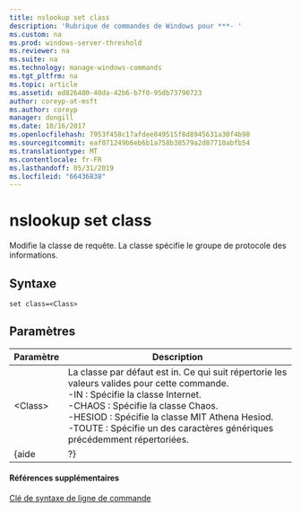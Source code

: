 ```yaml
---
title: nslookup set class
description: 'Rubrique de commandes de Windows pour ***- '
ms.custom: na
ms.prod: windows-server-threshold
ms.reviewer: na
ms.suite: na
ms.technology: manage-windows-commands
ms.tgt_pltfrm: na
ms.topic: article
ms.assetid: ed826400-40da-42b6-b7f0-95db73790723
author: coreyp-at-msft
ms.author: coreyp
manager: dongill
ms.date: 10/16/2017
ms.openlocfilehash: 7953f450c17afdee849515f8d8945631a30f4b98
ms.sourcegitcommit: eaf071249b6eb6b1a758b38579a2d87710abfb54
ms.translationtype: MT
ms.contentlocale: fr-FR
ms.lasthandoff: 05/31/2019
ms.locfileid: "66436838"
---
```

# <a name="nslookup-set-class"></a>nslookup set class



Modifie la classe de requête. La classe spécifie le groupe de protocole des informations.

## <a name="syntax"></a>Syntaxe

```
set class=<Class>
```

## <a name="parameters"></a>Paramètres

| Paramètre |                                                                                                                                    Description                                                                                                                                    |
|-----------|-----------------------------------------------------------------------------------------------------------------------------------------------------------------------------------------------------------------------------------------------------------------------------------|
| \<Class>  | La classe par défaut est in. Ce qui suit répertorie les valeurs valides pour cette commande.</br>-IN : Spécifie la classe Internet.</br>-CHAOS : Spécifie la classe Chaos.</br>-HESIOD : Spécifie la classe MIT Athena Hesiod.</br>-TOUTE : Spécifie un des caractères génériques précédemment répertoriées. |
|   {aide   |                                                                                                                                        ?}                                                                                                                                         |

#### <a name="additional-references"></a>Références supplémentaires

[Clé de syntaxe de ligne de commande](command-line-syntax-key.md)